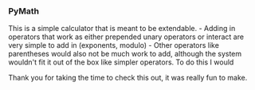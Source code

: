 ### PyMath

This is a simple calculator that is meant to be extendable.
    - Adding in operators that work as either prepended unary operators or interact are very simple to add in (exponents, modulo)
    - Other operators like parentheses would also not be much work to add, although the system wouldn't fit it out of the box like
    simpler operators. To do this I would

Thank you for taking the time to check this out, it was really fun to make.
